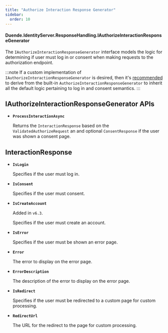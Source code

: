 ```yaml
---
title: "Authorize Interaction Response Generator"
sidebar:
  order: 10
---
```


#### Duende.IdentityServer.ResponseHandling.IAuthorizeInteractionResponseGenerator

The `IAuthorizeInteractionResponseGenerator` interface models the logic for determining if user must log in or consent
when making requests to the authorization endpoint.

:::note
If a custom implementation of `IAuthorizeInteractionResponseGenerator` is desired, then
it's [recommended](/identityserver/v7/ui/custom#built-in-authorizeinteractionresponsegenerator) to derive from the
built-in `AuthorizeInteractionResponseGenerator` to inherit all the default logic pertaining to log in and consent
semantics.
:::

## IAuthorizeInteractionResponseGenerator APIs

* **`ProcessInteractionAsync`**

  Returns the `InteractionResponse` based on the `ValidatedAuthorizeRequest` an and optional `ConsentResponse` if the
  user was shown a consent page.

## InteractionResponse

* **`IsLogin`**

  Specifies if the user must log in.

* **`IsConsent`**

  Specifies if the user must consent.

* **`IsCreateAccount`**

  Added in `v6.3`.

  Specifies if the user must create an account.

* **`IsError`**

  Specifies if the user must be shown an error page.

* **`Error`**

  The error to display on the error page.

* **`ErrorDescription`**

  The description of the error to display on the error page.

* **`IsRedirect`**

  Specifies if the user must be redirected to a custom page for custom processing.

* **`RedirectUrl`**

  The URL for the redirect to the page for custom processing.
